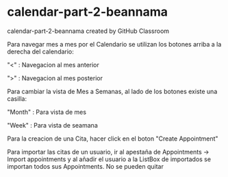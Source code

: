 # calendar-part-2-beannama
calendar-part-2-beannama created by GitHub Classroom

Para navegar mes a mes por el Calendario se utilizan los botones arriba a la derecha del calendario:


"<" : Navegacion al mes anterior

">" : Navegacion al mes posterior


Para cambiar la vista de Mes a Semanas, al lado de los botones existe una casilla:

"Month" : Para vista de mes

"Week" : Para vista de seamana


Para la creacion de una Cita, hacer click en el boton "Create Appointment"


Para importar las citas de un usuario, ir al apestaña de Appointments -> Import appointments  y al añadir el usuario a la ListBox de importados se importan todos sus Appointments. No se pueden quitar 
